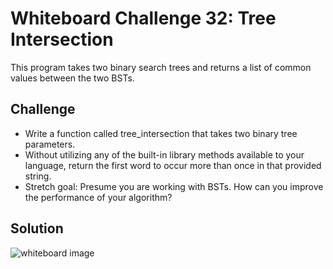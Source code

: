 # Whiteboard Challenge 32: Tree Intersection
This program takes two binary search trees and returns a list of common 
values between the two BSTs.


## Challenge
- Write a function called tree_intersection that takes two binary tree parameters.
- Without utilizing any of the built-in library methods available to your language, return the first word to occur more than once in that provided string.
- Stretch goal: Presume you are working with BSTs. How can you improve the performance of your algorithm?

## Solution
![whiteboard image](../../assets/tree_intersection.jpg "Whiteboard Challenge 32 Solution")